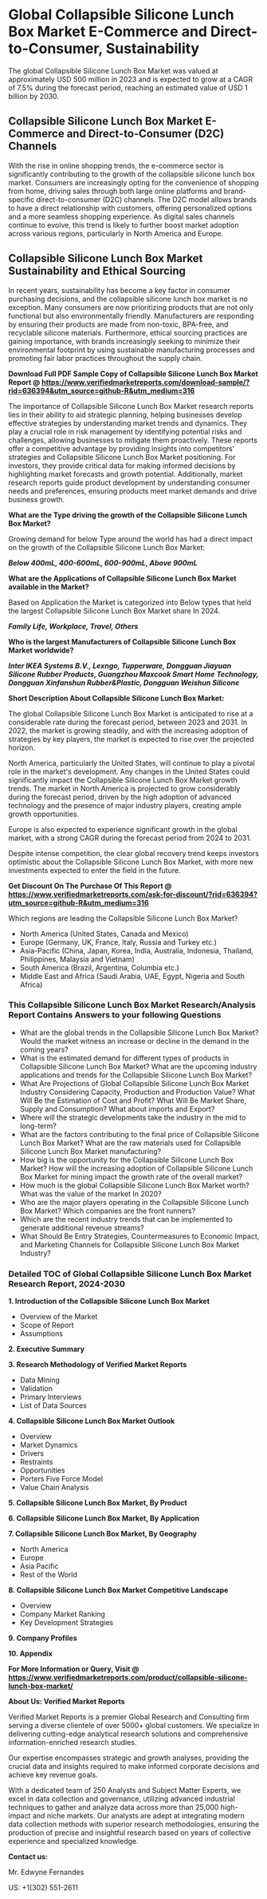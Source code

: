 <h1>Global Collapsible Silicone Lunch Box Market E-Commerce and Direct-to-Consumer, Sustainability</h1><p class=""><p>The global Collapsible Silicone Lunch Box Market was valued at approximately USD 500 million in 2023 and is expected to grow at a CAGR of 7.5% during the forecast period, reaching an estimated value of USD 1 billion by 2030.</p><h2>Collapsible Silicone Lunch Box Market E-Commerce and Direct-to-Consumer (D2C) Channels</h2><p>With the rise in online shopping trends, the e-commerce sector is significantly contributing to the growth of the collapsible silicone lunch box market. Consumers are increasingly opting for the convenience of shopping from home, driving sales through both large online platforms and brand-specific direct-to-consumer (D2C) channels. The D2C model allows brands to have a direct relationship with customers, offering personalized options and a more seamless shopping experience. As digital sales channels continue to evolve, this trend is likely to further boost market adoption across various regions, particularly in North America and Europe.</p><h2>Collapsible Silicone Lunch Box Market Sustainability and Ethical Sourcing</h2><p>In recent years, sustainability has become a key factor in consumer purchasing decisions, and the collapsible silicone lunch box market is no exception. Many consumers are now prioritizing products that are not only functional but also environmentally friendly. Manufacturers are responding by ensuring their products are made from non-toxic, BPA-free, and recyclable silicone materials. Furthermore, ethical sourcing practices are gaining importance, with brands increasingly seeking to minimize their environmental footprint by using sustainable manufacturing processes and promoting fair labor practices throughout the supply chain.</p></p><p class=""><strong>Download Full PDF Sample Copy of Collapsible Silicone Lunch Box Market Report @ <a href="https://www.verifiedmarketreports.com/download-sample/?rid=636394&utm_source=github-R&utm_medium=316" target="_blank">https://www.verifiedmarketreports.com/download-sample/?rid=636394&utm_source=github-R&utm_medium=316</a></strong></p><p>The importance of&nbsp;Collapsible Silicone Lunch Box Market research reports lies in their ability to aid strategic planning, helping businesses develop effective strategies by understanding market trends and dynamics. They play a crucial role in risk management by identifying potential risks and challenges, allowing businesses to mitigate them proactively. These reports offer a competitive advantage by providing insights into competitors' strategies and Collapsible Silicone Lunch Box Market positioning. For investors, they provide critical data for making informed decisions by highlighting market forecasts and growth potential. Additionally, market research reports guide product development by understanding consumer needs and preferences, ensuring products meet market demands and drive business growth.</p><p><strong>What are the&nbsp;Type driving the growth of the Collapsible Silicone Lunch Box Market?</strong></p><p id="" class="">Growing demand for below Type around the world has had a direct impact on the growth of the Collapsible Silicone Lunch Box Market:</p><p class=""><em><strong>Below 400mL, 400-600mL, 600-900mL, Above 900mL</strong></em></p><p class=""><strong>What are the&nbsp;Applications&nbsp;of Collapsible Silicone Lunch Box Market available in the Market?</strong></p><p id="" class="">Based on Application the Market is categorized into Below types that held the largest Collapsible Silicone Lunch Box Market share In 2024.</p><p class=""><em><strong>Family Life, Workplace, Travel, Others</strong></em></p><p class=""><strong>Who is the largest Manufacturers of Collapsible Silicone Lunch Box Market worldwide?</strong></p><p><em><strong>Inter IKEA Systems B.V., Lexngo, Tupperware, Dongguan Jiayuan Silicone Rubber Products, Guangzhou Maxcook Smart Home Technology, Dongguan Xinfanshun Rubber&Plastic, Dongguan Weishun Silicone</strong></em></p><p id="" class=""><strong>Short Description About Collapsible Silicone Lunch Box Market:</strong></p><p>The global Collapsible Silicone Lunch Box Market is anticipated to rise at a considerable rate during the forecast period, between 2023 and 2031. In 2022, the market is growing steadily, and with the increasing adoption of strategies by key players, the market is expected to rise over the projected horizon.</p><p>North America, particularly the United States, will continue to play a pivotal role in the market's development. Any changes in the United States could significantly impact the Collapsible Silicone Lunch Box Market growth trends. The market in North America is projected to grow considerably during the forecast period, driven by the high adoption of advanced technology and the presence of major industry players, creating ample growth opportunities.</p><p>Europe is also expected to experience significant growth in the global market, with a strong CAGR during the forecast period from 2024 to 2031.</p><p>Despite intense competition, the clear global recovery trend keeps investors optimistic about the Collapsible Silicone Lunch Box Market, with more new investments expected to enter the field in the future.</p><p id="" class=""><strong>Get Discount On The Purchase Of This Report @ <a href="https://www.verifiedmarketreports.com/ask-for-discount/?rid=636394?utm_source=github-R&utm_medium=316" target="_blank">https://www.verifiedmarketreports.com/ask-for-discount/?rid=636394?utm_source=github-R&utm_medium=316</a></strong></p><p class="">Which regions are leading the Collapsible Silicone Lunch Box Market?</p><ul><li>North America (United States, Canada and Mexico)</li><li>Europe (Germany, UK, France, Italy, Russia and Turkey etc.)</li><li>Asia-Pacific (China, Japan, Korea, India, Australia, Indonesia, Thailand, Philippines, Malaysia and Vietnam)</li><li>South America (Brazil, Argentina, Columbia etc.)</li><li>Middle East and Africa (Saudi Arabia, UAE, Egypt, Nigeria and South Africa)</li></ul><h3 id="" class="">This Collapsible Silicone Lunch Box Market Research/Analysis Report Contains Answers to your following Questions</h3><ul><li>What are the global trends in the Collapsible Silicone Lunch Box Market? Would the market witness an increase or decline in the demand in the coming years?</li><li>What is the estimated demand for different types of products in Collapsible Silicone Lunch Box Market? What are the upcoming industry applications and trends for the Collapsible Silicone Lunch Box Market?</li><li>What Are Projections of Global Collapsible Silicone Lunch Box Market Industry Considering Capacity, Production and Production Value? What Will Be the Estimation of Cost and Profit? What Will Be Market Share, Supply and Consumption? What about imports and Export?</li><li>Where will the strategic developments take the industry in the mid to long-term?</li><li>What are the factors contributing to the final price of Collapsible Silicone Lunch Box Market? What are the raw materials used for Collapsible Silicone Lunch Box Market manufacturing?</li><li>How big is the opportunity for the Collapsible Silicone Lunch Box Market? How will the increasing adoption of Collapsible Silicone Lunch Box Market for mining impact the growth rate of the overall market?</li><li>How much is the global Collapsible Silicone Lunch Box Market worth? What was the value of the market In 2020?</li><li>Who are the major players operating in the Collapsible Silicone Lunch Box Market? Which companies are the front runners?</li><li>Which are the recent industry trends that can be implemented to generate additional revenue streams?</li><li>What Should Be Entry Strategies, Countermeasures to Economic Impact, and Marketing Channels for Collapsible Silicone Lunch Box Market Industry?</li></ul><h3 id="" class="">Detailed TOC of Global Collapsible Silicone Lunch Box Market Research Report, 2024-2030</h3><p id="" class=""><strong>1. Introduction of the Collapsible Silicone Lunch Box Market</strong></p><ul><li>Overview of the Market</li><li>Scope of Report</li><li>Assumptions</li></ul><p id="" class=""><strong>2. Executive Summary</strong></p><p id="" class=""><strong>3. Research Methodology of Verified Market Reports</strong></p><ul><li>Data Mining</li><li>Validation</li><li>Primary Interviews</li><li>List of Data Sources</li></ul><p id="" class=""><strong>4. Collapsible Silicone Lunch Box Market Outlook</strong></p><ul><li>Overview</li><li>Market Dynamics</li><li>Drivers</li><li>Restraints</li><li>Opportunities</li><li>Porters Five Force Model</li><li>Value Chain Analysis</li></ul><p id="" class=""><strong>5. Collapsible Silicone Lunch Box Market, By Product</strong></p><p id="" class=""><strong>6. Collapsible Silicone Lunch Box Market, By Application</strong></p><p id="" class=""><strong>7. Collapsible Silicone Lunch Box Market, By Geography</strong></p><ul><li>North America</li><li>Europe</li><li>Asia Pacific</li><li>Rest of the World</li></ul><p id="" class=""><strong>8. Collapsible Silicone Lunch Box Market Competitive Landscape</strong></p><ul><li>Overview</li><li>Company Market Ranking</li><li>Key Development Strategies</li></ul><p id="" class=""><strong>9. Company Profiles</strong></p><p id="" class=""><strong>10. Appendix</strong></p><p id="" class=""><strong>For More Information or Query, Visit @ <a href="https://www.verifiedmarketreports.com/product/collapsible-silicone-lunch-box-market/" target="_blank">https://www.verifiedmarketreports.com/product/collapsible-silicone-lunch-box-market/</a></strong></p><p id="" class=""><strong>About Us: Verified Market Reports</strong></p><p id="" class="">Verified Market Reports is a premier Global Research and Consulting firm serving a diverse clientele of over 5000+ global customers. We specialize in delivering cutting-edge analytical research solutions and comprehensive information-enriched research studies.</p><p id="" class="">Our expertise encompasses strategic and growth analyses, providing the crucial data and insights required to make informed corporate decisions and achieve key revenue goals.</p><p id="" class="">With a dedicated team of 250 Analysts and Subject Matter Experts, we excel in data collection and governance, utilizing advanced industrial techniques to gather and analyze data across more than 25,000 high-impact and niche markets. Our analysts are adept at integrating modern data collection methods with superior research methodologies, ensuring the production of precise and insightful research based on years of collective experience and specialized knowledge.</p><p id="" class=""><strong>Contact us:</strong></p><p id="" class="">Mr. Edwyne Fernandes</p><p id="" class="">US: +1(302) 551-2611</p>